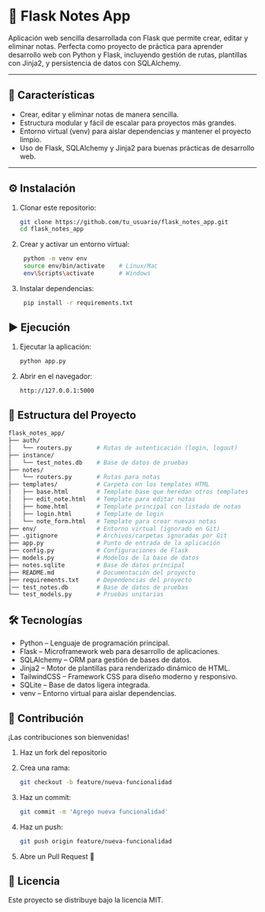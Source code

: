 # 📝 Flask Notes App  

Aplicación web sencilla desarrollada con Flask que permite crear, editar y eliminar notas.
Perfecta como proyecto de práctica para aprender desarrollo web con Python y Flask, incluyendo gestión de rutas, plantillas con Jinja2, y persistencia de datos con SQLAlchemy.

---

## 🚀 Características  
- Crear, editar y eliminar notas de manera sencilla.
- Estructura modular y fácil de escalar para proyectos más grandes.
- Entorno virtual (venv) para aislar dependencias y mantener el proyecto limpio.
- Uso de Flask, SQLAlchemy y Jinja2 para buenas prácticas de desarrollo web.
---

## ⚙️ Instalación  

1. Clonar este repositorio:  
   ```bash
   git clone https://github.com/tu_usuario/flask_notes_app.git
   cd flask_notes_app

2. Crear y activar un entorno virtual:
   ```bash
    python -m venv env
    source env/bin/activate    # Linux/Mac
    env\Scripts\activate       # Windows

3. Instalar dependencias:
   ```bash
    pip install -r requirements.txt

## ▶️ Ejecución

1. Ejecutar la aplicación:
   ```bash
   python app.py

3. Abrir en el navegador:
   ```bash
   http://127.0.0.1:5000

## 📂 Estructura del Proyecto
   ```bash
   flask_notes_app/
   ├── auth/
   │   └── routers.py       # Rutas de autenticación (login, logout)
   ├── instance/
   │   └── test_notes.db    # Base de datos de pruebas
   ├── notes/
   │   └── routers.py       # Rutas para notas
   ├── templates/           # Carpeta con los templates HTML
   │   ├── base.html        # Template base que heredan otros templates
   │   ├── edit_note.html   # Template para editar notas
   │   ├── home.html        # Template principal con listado de notas
   │   ├── login.html       # Template de login
   │   └── note_form.html   # Template para crear nuevas notas
   ├── env/                 # Entorno virtual (ignorado en Git)
   ├── .gitignore           # Archivos/carpetas ignoradas por Git
   ├── app.py               # Punto de entrada de la aplicación
   ├── config.py            # Configuraciones de Flask
   ├── models.py            # Modelos de la base de datos
   ├── notes.sqlite         # Base de datos principal
   ├── README.md            # Documentación del proyecto
   ├── requirements.txt     # Dependencias del proyecto
   │── test_notes.db        # Base de datos de pruebas
   └── test_models.py       # Pruebas unitarias
   ```

## 🛠️ Tecnologías

- Python – Lenguaje de programación principal.
- Flask – Microframework web para desarrollo de aplicaciones.
- SQLAlchemy – ORM para gestión de bases de datos.
- Jinja2 – Motor de plantillas para renderizado dinámico de HTML.
- TailwindCSS – Framework CSS para diseño moderno y responsivo.
- SQLite – Base de datos ligera integrada.
- venv – Entorno virtual para aislar dependencias.

## 🤝 Contribución
¡Las contribuciones son bienvenidas!

1. Haz un fork del repositorio

2. Crea una rama:
   ```bash
   git checkout -b feature/nueva-funcionalidad

3. Haz un commit:
   ```bash
   git commit -m 'Agrego nueva funcionalidad'

4. Haz un push:
   ```bash
   git push origin feature/nueva-funcionalidad

5. Abre un Pull Request 🚀

## 📄 Licencia
Este proyecto se distribuye bajo la licencia MIT.





